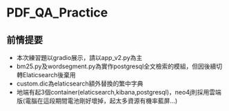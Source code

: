 # PDF_QA_Practice
## 前情提要
* 本次練習題以gradio展示，請以app_v2.py為主
* bm25.py及wordsegment.py為實作postgresql全文檢索的模組，但因後續切轉Elaticsearch後棄用
* custom.dic為elaticsearch額外替換的繁中字典
* 地端有起3個container(elaticsearch,kibana,postgresql)，neo4j則採用雲端版(電腦在這段期間電池剛好壞掉，起太多資源有機率藍屏...)
